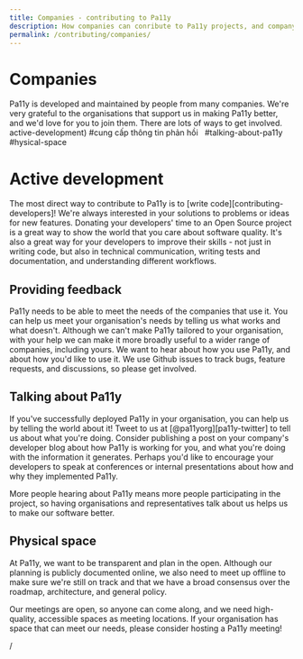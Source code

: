 ```yaml
---
title: Companies - contributing to Pa11y
description: How companies can conribute to Pa11y projects, and company-specific guidelines.
permalink: /contributing/companies/
---
```



# Companies

Pa11y is developed and maintained by people from many companies. We're very grateful to the organisations that support us in making Pa11y better, and we'd love for you to join them. There are lots of ways to get involved.
active-development)
  #cung cấp thông tin phản hồi
   #talking-about-pa11y
  #hysical-space


# Active development

The most direct way to contribute to Pa11y is to [write code][contributing-developers]! We're always interested in your solutions to problems or ideas for new features. Donating your developers' time to an Open Source project is a great way to show the world that you care about software quality. It's also a great way for your developers to improve their skills - not just in writing code, but also in technical communication, writing tests and documentation, and understanding different workflows. 


## Providing feedback

Pa11y needs to be able to meet the needs of the companies that use it. You can help us meet your organisation's needs by telling us what works and what doesn't. Although we can't make Pa11y tailored to your organisation, with your help we can make it more broadly useful to a wider range of companies, including yours. We want to hear about how you use Pa11y, and about how you'd like to use it. We use Github issues to track bugs, feature requests, and discussions, so please get involved. 


## Talking about Pa11y

If you've successfully deployed Pa11y in your organisation, you can help us by telling the world about it! Tweet to us at [@pa11yorg][pa11y-twitter] to tell us about what you're doing. Consider publishing a post on your company's developer blog about how Pa11y is working for you, and what you're doing with the information it generates. Perhaps you'd like to encourage your developers to speak at conferences or internal presentations about how and why they implemented Pa11y. 

More people hearing about Pa11y means more people participating in the project, so having organisations and representatives talk about us helps us to make our software better. 


## Physical space

At Pa11y, we want to be transparent and plan in the open. Although our planning is publicly documented online, we also need to meet up offline to make sure we're still on track and that we have a broad consensus over the roadmap, architecture, and general policy. 

Our meetings are open, so anyone can come along, and we need high-quality, accessible spaces as meeting locations. If your organisation has space that can meet our needs, please consider hosting a Pa11y meeting! 

/
